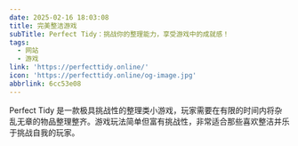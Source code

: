 ```yaml
---
date: 2025-02-16 18:03:08
title: 完美整洁游戏
subTitle: Perfect Tidy：挑战你的整理能力，享受游戏中的成就感！
tags:
  - 网站
  - 游戏
link: 'https://perfecttidy.online/'
icon: 'https://perfecttidy.online/og-image.jpg'
abbrlink: 6cc53e08
---
```


Perfect Tidy 是一款极具挑战性的整理类小游戏，玩家需要在有限的时间内将杂乱无章的物品整理整齐。游戏玩法简单但富有挑战性，非常适合那些喜欢整洁并乐于挑战自我的玩家。